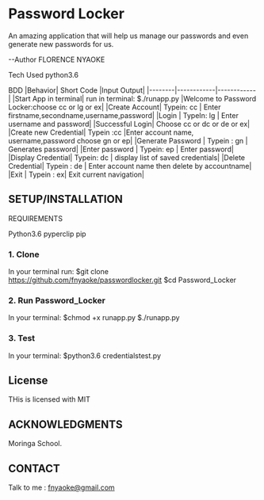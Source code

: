 # Password Locker

An amazing application that will help us manage our passwords and even generate new passwords for us.

--Author
FLORENCE NYAOKE

Tech Used
python3.6

BDD
|Behavior| Short Code |Input Output|
|--------|------------|------------|
|Start App in terminal| run in terminal: $./runapp.py |Welcome to Password Locker:choose cc or lg or ex|
|Create Account| Typein: cc | Enter firstname,secondname,username,password|
|Login | TypeIn: lg | Enter username and password|
|Successful Login| Choose cc or dc or de or ex|
|Create new Credential| Typein :cc |Enter account name, username,password choose gn or ep|
|Generate Password | Typein : gn | Generates password|
|Enter password |  Typein: ep | Enter password|
|Display Credential| Typein: dc | display list of saved credentials|
|Delete Credential|  Typein : de | Enter account name then delete by accountname|
|Exit | Typein : ex| Exit current navigation|

## SETUP/INSTALLATION

REQUIREMENTS

Python3.6
pyperclip
pip

### 1. Clone

In your terminal run:
$git clone <https://github.com/fnyaoke/passwordlocker.git>
$cd Password_Locker

### 2. Run Password_Locker

In your terminal:
$chmod +x runapp.py
$./runapp.py

### 3. Test

In your terminal:
$python3.6 credentialstest.py

## License

THis is licensed with MIT

## ACKNOWLEDGMENTS

Moringa School.

## CONTACT

Talk to me : fnyaoke@gmail.com
